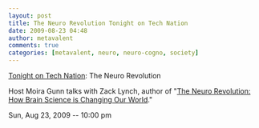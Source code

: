 ```yaml
---
layout: post
title: The Neuro Revolution Tonight on Tech Nation
date: 2009-08-23 04:48
author: metavalent
comments: true
categories: [metavalent, neuro, neuro-cogno, society]
---
```

<a href="https://bit.ly/zacknation" target="_blank">Tonight on Tech Nation</a>: The Neuro Revolution

Host Moira Gunn talks with Zack Lynch, author of "<a href="https://www.amazon.com/Neuro-Revolution-Brain-Science-Changing/dp/0312378629/ref=sr_1_1?ie=UTF8&amp;s=books&amp;qid=1251028172&amp;sr=8-1">The Neuro Revolution: How Brain Science is Changing Our World</a>."

Sun, Aug 23, 2009 -- 10:00 pm 
